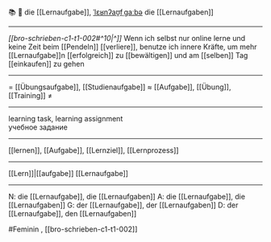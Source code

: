 📚 🔴 die [[Lernaufgabe]], [ˈlɛʁnʔaʊ̯fˌɡaːbə](https://youglish.com/pronounce/Lernaufgabe/german)
die [[Lernaufgaben]]

---
*[[bro-schrieben-c1-t1-002#^10|^]]* Wenn ich selbst nur online lerne und keine Zeit beim [[Pendeln]] [[verliere]], benutze ich innere Kräfte, um mehr [[Lernaufgabe]]n [[erfolgreich]] zu [[bewältigen]] und am [[selben]] Tag [[einkaufen]] zu gehen

---
= [[Übungsaufgabe]], [[Studienaufgabe]]
≈ [[Aufgabe]], [[Übung]], [[Training]]
≠

---
learning task, learning assignment  
учебное задание

---
[[lernen]], [[Aufgabe]], [[Lernziel]], [[Lernprozess]]

---
[[Lern]]|[[aufgabe]]
[[Lernaufgabe]]


---
N: die [[Lernaufgabe]], die [[Lernaufgaben]]
A: die [[Lernaufgabe]], die [[Lernaufgaben]]
G: der [[Lernaufgabe]], der [[Lernaufgaben]]
D: der [[Lernaufgabe]], den [[Lernaufgaben]]

#Feminin , [[bro-schrieben-c1-t1-002]]
